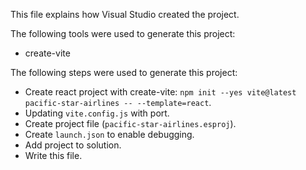 This file explains how Visual Studio created the project.

The following tools were used to generate this project:
- create-vite

The following steps were used to generate this project:
- Create react project with create-vite: `npm init --yes vite@latest pacific-star-airlines -- --template=react`.
- Updating `vite.config.js` with port.
- Create project file (`pacific-star-airlines.esproj`).
- Create `launch.json` to enable debugging.
- Add project to solution.
- Write this file.
